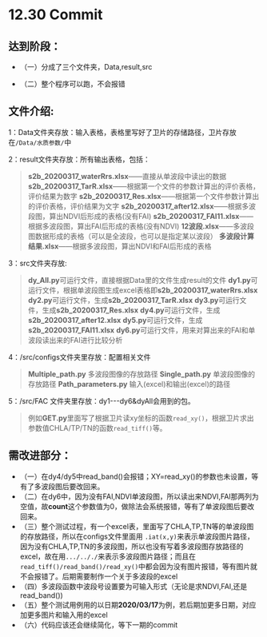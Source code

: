 # 12.30 Commit
## 达到阶段：
- （一）分成了三个文件夹，Data,result,src

- （二）整个程序可以跑，不会报错

## 文件介绍:
1：Data文件夹存放：输入表格，表格里写好了卫片的存储路径，卫片存放在```/Data/水质参数/```中

2：result文件夹存放：所有输出表格，包括：
>**s2b_20200317_waterRrs.xlsx**——直接从单波段中读出的数据
>**s2b_20200317_TarR.xlsx**——根据第一个文件的参数计算出的评价表格，评价结果为数字
>**s2b_20200317_Res.xlsx**——根据第一个文件参数计算出的评价表格，评价结果为文字
>**s2b_20200317_after12.xlsx**——根据多波段图，算出NDVI后形成的表格(没有FAI)
>**s2b_20200317_FAI11.xlsx**——根据多波段图，算出FAI后形成的表格(没有NDVI)
>**12波段.xlsx**——多波段图数据形成的表格（可以是全波段，也可以是指定某以波段）
>**多波段计算结果.xlsx**——根据多波段图，算出NDVI和FAI后形成的表格

3：src文件夹存放:
>**dy_All.py**可运行文件，直接根据Data里的文件生成result的文件
>**dy1.py**可运行文件，根据单波段图生成excel表格即**s2b_20200317_waterRrs.xlsx**
>**dy2.py**可运行文件，生成**s2b_20200317_TarR.xlsx**
>**dy3.py**可运行文件，生成**s2b_20200317_Res.xlsx**
>**dy4.py**可运行文件，生成**s2b_20200317_after12.xlsx**
>**dy5.py**可运行文件，生成**s2b_20200317_FAI11.xlsx**
>**dy6.py**可运行文件，用来对算出来的FAI和单波段读出来的FAI进行比较分析

4：/src/configs文件夹里存放：配置相关文件
>**Multiple_path.py**  多波段图像的存放路径
>**Single_path.py** 单波段图像的存放路径
>**Path_parameters.py** 输入(excel)和输出(excel)的路径

5：/src/FAC 文件夹里存放：dy1---dy6&dyAll会用到的包。
>例如**GET.py**里面写了根据卫片读xy坐标的函数```read_xy()```，根据卫片求出参数值CHLA/TP/TN的函数```read_tiff()```等。

## 需改进部分：
- （一）在dy4/dy5中read_band()会报错；XY=read_xy()的参数也未设置，等有了多波段图后要改回来。
- （二）在dy6中，因为没有FAI,NDVI单波段图，所以读出来NDVI,FAI那两列为空值，故**count**这个参数值为0，做除法会系统报错，等有了单波段图后要改回来。
- （三）整个测试过程，有一个excel表，里面写了CHLA,TP,TN等的单波段图的存放路径，所以在configs文件里面用 ```.iat(x,y)```来表示单波段图片路径，因为没有CHLA,TP,TN的多波段图，所以也没有写着多波段图存放路径的excel，故在用```.../.././```来表示多波段图片路径；而且在```read_tiff()/read_band()/read_xy()```中都会因为没有图片报错，等有图片就不会报错了。后期需要制作一个关于多波段的excel
- （四）多波段函数中波段号设置要为可输入形式（无论是求NDVI,FAI,还是read_band())
- （五）整个测试用例用的以日期**2020/03/17**为例，若后期加更多日期，对应加更多图片和输入用的excel
- （六）代码应该还会继续简化，等下一期的commit